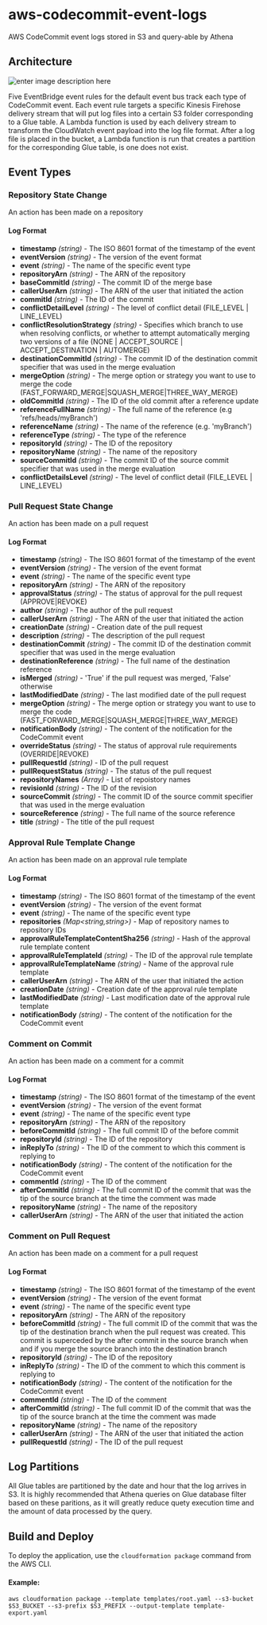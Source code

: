 # aws-codecommit-event-logs
AWS CodeCommit event logs stored in S3 and query-able by Athena 

## Architecture

![enter image description here](https://d50daux61fgb.cloudfront.net/aws-codecommit-event-logs/solution-architecture.png)

Five EventBridge event rules for the default event bus track each type of CodeCommit event. Each event rule targets a specific Kinesis Firehose delivery stream that will put log files into a certain S3 folder corresponding to a Glue table. A Lambda function is used by each delivery stream to transform the CloudWatch event payload into the log file format. After a log file is placed in the bucket, a Lambda function is run that creates a partition for the corresponding Glue table, is one does not exist.

## Event Types

### Repository State Change

An action has been made on a repository

#### Log Format

 - **timestamp** *(string)* - The ISO 8601 format of the timestamp of the event
 - **eventVersion** *(string)* - The version of the event format
 - **event** *(string)* - The name of the specific event type
 - **repositoryArn** *(string)* - The ARN of the repository
 - **baseCommitId** *(string)* - The commit ID of the merge base
 - **callerUserArn** *(string)* - The ARN of the user that initiated the action
 - **commitId** *(string)* - The ID of the commit
 - **conflictDetailLevel** *(string)* - The level of conflict detail (FILE_LEVEL | LINE_LEVEL)
 - **conflictResolutionStrategy** *(string)* - Specifies which branch to use when resolving conflicts, or whether to attempt automatically merging two versions of a file (NONE | ACCEPT_SOURCE | ACCEPT_DESTINATION | AUTOMERGE)
 - **destinationCommitId** *(string)* - The commit ID of the destination commit specifier that was used in the merge evaluation
 - **mergeOption** *(string)* - The merge option or strategy you want to use to merge the code (FAST_FORWARD_MERGE|SQUASH_MERGE|THREE_WAY_MERGE)
 - **oldCommitId** *(string)* - The ID of the old commit after a reference update
 - **referenceFullName** *(string)* - The full name of the reference (e.g 'refs/heads/myBranch')
 - **referenceName** *(string)* - The name of the reference (e.g. 'myBranch')
 - **referenceType** *(string)* - The type of the reference
 - **repositoryId** *(string)* - The ID of the repository
 - **repositoryName** *(string)* - The name of the repository
 - **sourceCommitId** *(string)* - The commit ID of the source commit specifier that was used in the merge evaluation
 - **conflictDetailsLevel** *(string)* - The level of conflict detail (FILE_LEVEL | LINE_LEVEL)

### Pull Request State Change

An action has been made on a pull request

#### Log Format

 - **timestamp** *(string)* - The ISO 8601 format of the timestamp of the event
 - **eventVersion** *(string)* - The version of the event format
 - **event** *(string)* - The name of the specific event type
 - **repositoryArn** *(string)* - The ARN of the repository 
 - **approvalStatus** *(string)* - The status of approval for the pull request (APPROVE|REVOKE)
 - **author** *(string)* - The author of the pull request
 - **callerUserArn** *(string)* - The ARN of the user that initiated the action
 - **creationDate** *(string)* - Creation date of the pull request
 - **description** *(string)* - The description of the pull request
 - **destinationCommit** *(string)* - The commit ID of the destination commit specifier that was used in the merge evaluation
 - **destinationReference** *(string)* - The full name of the destination reference
 - **isMerged** *(string)* - 'True' if the pull request was merged, 'False' otherwise
 - **lastModifiedDate** *(string)* - The last modified date of the pull request
 - **mergeOption** *(string)* - The merge option or strategy you want to use to merge the code (FAST_FORWARD_MERGE|SQUASH_MERGE|THREE_WAY_MERGE)
 - **notificationBody** *(string)* - The content of the notification for the CodeCommit event
 - **overrideStatus** *(string)* - The status of approval rule requirements (OVERRIDE|REVOKE)
 - **pullRequestId** *(string)* - ID of the pull request
 - **pullRequestStatus** *(string)* - The status of the pull request
 - **repositoryNames** *(Array<string>)* - List of repoistory names 
 - **revisionId** *(string)* - The ID of the revision
 - **sourceCommit** *(string)* - The commit ID of the source commit specifier that was used in the merge evaluation
 - **sourceReference** *(string)* - The full name of the source reference
 - **title** *(string)* - The title of the pull request


###  Approval Rule Template Change

An action has been made on an approval rule template

#### Log Format

 - **timestamp** *(string)* - The ISO 8601 format of the timestamp of the event
 - **eventVersion** *(string)* - The version of the event format
 - **event** *(string)* - The name of the specific event type
 - **repositories** *(Map<string,string>)* - Map of repository names to repository IDs
 - **approvalRuleTemplateContentSha256** *(string)* - Hash of the approval rule template content
 - **approvalRuleTemplateId** *(string)* - The ID of the approval rule template
 - **approvalRuleTemplateName** *(string)* - Name of the approval rule template
 - **callerUserArn** *(string)* - The ARN of the user that initiated the action
 - **creationDate** *(string)* - Creation date of the approval rule template
 - **lastModifiedDate** *(string)* - Last modification date of the approval rule template
 - **notificationBody** *(string)* - The content of the notification for the CodeCommit event

###  Comment on Commit

An action has been made on a comment for a commit

#### Log Format

 - **timestamp** *(string)* - The ISO 8601 format of the timestamp of the event
 - **eventVersion** *(string)* - The version of the event format
 - **event** *(string)* - The name of the specific event type
 - **repositoryArn** *(string)* - The ARN of the repository
 - **beforeCommitId** *(string)* - The full commit ID of the before commit
 - **repositoryId** *(string)* - The ID of the repository
 - **inReplyTo** *(string)* - The ID of the comment to which this comment is replying to
 - **notificationBody** *(string)* - The content of the notification for the CodeCommit event
 - **commentId** *(string)* - The ID of the comment
 - **afterCommitId** *(string)* - The full commit ID of the commit that was the tip of the source branch at the time the comment was made 
 - **repositoryName** *(string)* - The name of the repository
 - **callerUserArn** *(string)* - The ARN of the user that initiated the action


###  Comment on Pull Request

An action has been made on a comment for a pull request

#### Log Format

 - **timestamp** *(string)* - The ISO 8601 format of the timestamp of the event
 - **eventVersion** *(string)* - The version of the event format
 - **event** *(string)* - The name of the specific event type
  - **repositoryArn** *(string)* - The ARN of the repository
 - **beforeCommitId** *(string)* - The full commit ID of the commit that was the tip of the destination branch when the pull request was created. This commit is superceded by the after commit in the source branch when and if you merge the source branch into the destination branch
 - **repositoryId** *(string)* - The ID of the repository
 - **inReplyTo** *(string)* - The ID of the comment to which this comment is replying to
 - **notificationBody** *(string)* - The content of the notification for the CodeCommit event
 - **commentId** *(string)* - The ID of the comment
 - **afterCommitId** *(string)* - The full commit ID of the commit that was the tip of the source branch at the time the comment was made
 - **repositoryName** *(string)* - The name of the repository
 - **callerUserArn** *(string)* - The ARN of the user that initiated the action
 - **pullRequestId** *(string)* - The ID of the pull request


## Log Partitions

All Glue tables are partitioned by the date and hour that the log arrives in S3. It is highly recommended that Athena queries on Glue database filter based on these paritions, as it will greatly reduce quety execution time and the amount of data processed by the query.


## Build and Deploy

To deploy the application, use the `cloudformation package` command from the AWS CLI. 
 
#### Example:

`aws cloudformation package --template templates/root.yaml --s3-bucket $S3_BUCKET --s3-prefix $S3_PREFIX --output-template template-export.yaml`